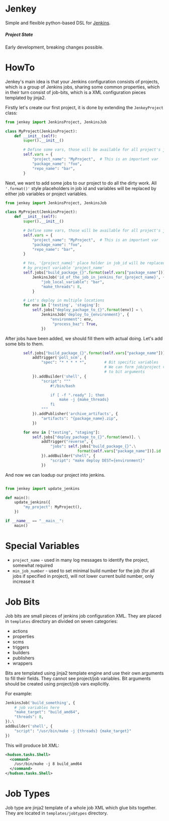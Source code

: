 Jenkey
======

Simple and flexible python-based DSL for [Jenkins](https://jenkins.io/).

##### Project State

Early development, breaking changes possible.

HowTo
=====

Jenkey's main idea is that your Jenkins configuration consists of projects,
which is a group of Jenkins jobs, sharing some common properties, which
in their turn consist of job-bits, which is a XML configuration pieces templated
by jinja2.

Firstly let's create our first project, it is done by extending the
`JenkeyProject` class:

```python
from jenkey import JenkinsProject, JenkinsJob

class MyProject(JenkinsProject):
    def __init__(self):
        super().__init__()

        # Define some vars, those will be available for all project's jobs
        self.vars = {
            "project_name": "MyProject",  # This is an important var
            "package_name": "foo",
            "repo_name": "bar",
        }
```

Next, we want to add some jobs to our project to do all the dirty work.
All `'.format()'` style placeholders in job id and variables will be
replaced by either job variables or project variables.

```python
from jenkey import JenkinsProject, JenkinsJob

class MyProject(JenkinsProject):
    def __init__(self):
        super().__init__()

        # Define some vars, those will be available for all project's jobs
        self.vars = {
            "project_name": "MyProject",  # This is an important var
            "package_name": "foo",
            "repo_name": "bar",
        }

        # Yes, '{project_name}' place holder in job_id will be replaced
        # by project variable 'project_name'
        self.jobs["build_package_{}".format(self.vars["package_name"])] = \
            JenkinsJob('id_of_the_job_in_jenkins_for_{project_name}', {
                "job_local_variable": "bar",
                "make_threads": 8,
            }

        # Let's deploy in multiple locations
        for env in ['testing', 'staging']:
            self.jobs["deploy_pachage_to_{}".format(env)] = \
                JenkinsJob('deploy_to_{environment}', {
                    "environment": env,
                     "process_baz": True,
                })

```

After jobs have been added, we should fill them with actual doing. Let's add
some bits to them.

```python
        self.jobs["build_package_{}".format(self.vars["package_name"])].\
            addTrigger('poll_scm', {
                "spec": "* * * * *",        # Bit specific variables
                                            # We can form job/project vars
                                            # to bit arguments
            }).addBuilder('shell', {
                "script": """
                    #!/bin/bash

                    if [ -f ".ready" ]; then
                        make -j {make_threads}
                    fi
                """
            }).addPublisher('archive_artifacts', {
                "artifacts": "{package_name}.zip",
            })

        for env in ["testing", "staging"]:
            self.jobs["deploy_pachage_to_{}".format(env)]. \
                addTrigger("reverse", {
                    "jobs": self.jobs["build_package_{}".\
                                format(self.vars["package_name"])].id
                }).addBuilder("shell", {
                    "script": "make deploy DEST={environment}"
                })
```

And now we can loadup our project into jenkins.

```python

from jenkey import update_jenkins

def main():
    update_jenkins({
        "my_project": MyProject(),
    })

if __name__ == "__main__":
    main()
```

Special Variables
=================

* `project_name` -      used in many log messages to identify the project,
                        somewhat required
* `min_job_number` -    used to set minimal build number for the job
                        (for all jobs if specified in project), will not lower
                        current build number, only increase it

Job Bits
========

Job bits are small pieces of jenkins job configuration XML. They are
placed in `templates` directory an divided on seven categories:

* actions
* properties
* scms
* triggers
* builders
* publishers
* wrappers

Bits are templated using jinja2 template engine and use their own
arguments to fill their fields. They cannot see project/job variables.
Bit arguments should be created using project/job vars explicitly.

For example:

```python
JenkinsJob('build_something', {
    # job variables here
    "make_target": "build_amd64",
    "threads": 8,
}).\
addBuilder('shell', {
    "script": "/usr/bin/make -j {threads} {make_target}"
})
```

This will produce bit XML:

```xml
<hudson.tasks.Shell>
  <command>
    /usr/bin/make -j 8 build_amd64
  </command>
</hudson.tasks.Shell>

```

Job Types
=========

Job type are jinja2 template of a whole job XML which glue bits together.
They are located in `templates/jobtypes` directory.
